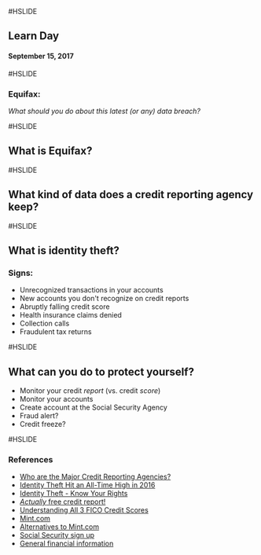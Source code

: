 #HSLIDE

## Learn Day
#### September 15, 2017

#HSLIDE

### Equifax: 
*What should you do about this latest (or any) data breach?*

#HSLIDE 

## What is Equifax?

#HSLIDE

## What kind of data does a credit reporting agency keep?

#HSLIDE 

## What is identity theft?
### Signs:
- Unrecognized transactions in your accounts
- New accounts you don't recognize on credit reports
- Abruptly falling credit score
- Health insurance claims denied
- Collection calls
- Fraudulent tax returns

#HSLIDE 

## What can you do to protect yourself?
 - Monitor your credit *report* (vs. credit *score*)
 - Monitor your accounts
 - Create account at the Social Security Agency
 - Fraud alert?
 - Credit freeze?

#HSLIDE 

### References
- [Who are the Major Credit Reporting Agencies?](https://www.credit.com/credit-reports/credit-reporting-agencies)
- [Identity Theft Hit an All-Time High in 2016](https://www.usatoday.com/story/money/personalfinance/2017/02/06/identity-theft-hit-all-time-high-2016/97398548/)
- [Identity Theft - Know Your Rights](https://www.identitytheft.gov/Know-Your-Rights)
- [*Actually* free credit report!](https://www.annualcreditreport.com/index.action)
- [Understanding All 3 FICO Credit Scores](http://www.myfico.com/credit-education/credit-scores/)
- [Mint.com](https://www.mint.com/)
- [Alternatives to Mint.com](https://investorjunkie.com/24249/mint-com-alternatives/)
- [Social Security sign up](https://secure.ssa.gov/RIL/SiView.do)
- [General financial information](http://www.bankrate.com/)


